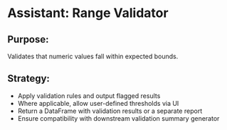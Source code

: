# Assistant: Range Validator

## Purpose:
Validates that numeric values fall within expected bounds.

## Strategy:
- Apply validation rules and output flagged results
- Where applicable, allow user-defined thresholds via UI
- Return a DataFrame with validation results or a separate report
- Ensure compatibility with downstream validation summary generator
